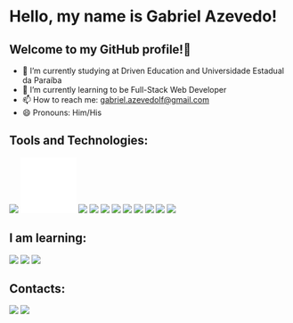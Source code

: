 # Hello, my name is Gabriel Azevedo!
## Welcome to my GitHub profile!👋 


- 🔭 I’m currently studying at Driven Education and Universidade Estadual da Paraíba
- 🌱 I’m currently learning to be Full-Stack Web Developer
- 📫 How to reach me: gabriel.azevedolf@gmail.com
- 😄 Pronouns: Him/His

## Tools and Technologies:

<div>

<img src="https://cdn.jsdelivr.net/gh/devicons/devicon/icons/git/git-original.svg" style="heigth:100px; width:100px"/>
          

<img src="https://raw.githubusercontent.com/tissyane/tissyane/main/GitHub-LightIcon.png" style="heigth:100px; width:100px"/>                    


<img src="https://cdn.jsdelivr.net/gh/devicons/devicon/icons/html5/html5-original.svg" style="heigth:100px; width:100px"/>          

          
<img src="https://cdn.jsdelivr.net/gh/devicons/devicon/icons/css3/css3-original.svg" style="heigth:100px; width:100px"/>


<img src="https://cdn.jsdelivr.net/gh/devicons/devicon/icons/javascript/javascript-original.svg" style="heigth:100px; width:100px"/>


<img src="https://cdn.jsdelivr.net/gh/devicons/devicon/icons/linux/linux-original.svg" style="heigth:100px; width:100px"/>
          

<img src="https://cdn.jsdelivr.net/gh/devicons/devicon/icons/react/react-original.svg" style="heigth:100px; width:100px"/>
          

<img src="https://cdn.jsdelivr.net/gh/devicons/devicon/icons/nodejs/nodejs-original.svg" style="heigth:100px; width:100px"/>


<img src="https://cdn.jsdelivr.net/gh/devicons/devicon/icons/mongodb/mongodb-plain-wordmark.svg" style="heigth:100px; width:100px"/>


<img src="https://cdn.jsdelivr.net/gh/devicons/devicon/icons/postgresql/postgresql-plain.svg" style="heigth:100px; width:100px"/>


<img src="https://cdn.jsdelivr.net/gh/devicons/devicon/icons/typescript/typescript-original.svg" style="heigth:100px; width:100px"/>

          
## I am learning:


<img src="https://cdn.jsdelivr.net/gh/devicons/devicon/icons/redis/redis-plain-wordmark.svg" style="heigth:100px; width:100px"/>


<img src="https://cdn.jsdelivr.net/gh/devicons/devicon/icons/amazonwebservices/amazonwebservices-plain-wordmark.svg" style="heigth:100px; width:100px"/>


<img src="https://cdn.jsdelivr.net/gh/devicons/devicon/icons/docker/docker-plain-wordmark.svg" style="heigth:100px; width:100px"/>


</div style="display:flex; justify-content:center; align-items: center">
          

## Contacts:

<div>
<a href = "mailto:gabriel.azevedolf@gmail.com"><img src="https://img.shields.io/badge/Gmail-D14836?style=for-the-badge&logo=gmail&logoColor=white" target="_blank"></a>
<a href="www.linkedin.com/in/gabriel-azevedolf" target="_blank"><img src="https://img.shields.io/badge/-LinkedIn-%230077B5?style=for-the-badge&logo=linkedin&logoColor=white" target="_blank"></a>   
</div>

